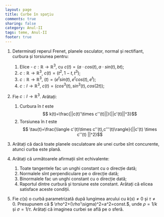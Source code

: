 ```yaml
---
layout: page
title: Curbe în spaţiu
comments: true
sharing: false
category: Anul-II
tags: teme, Anul-II
footer: true
---
```


1. Determinați reperul Frenet, planele osculator, normal și rectifiant, curbura
   și torsiunea pentru:
    1. Elice - $c:\mathbb{R} \to \mathbb{R}^3$, cu $c(t)=\left(a \cdot cos(t), a \cdot sin(t), bt\right)$;
    2. $c: \mathbb{R} \to \mathbb{R}^3$, $c(t)=\left(t^2,1-t,t^3 \right)$;
    3. $c: \mathbb{R} \to \mathbb{R}^3$, $(t)=\left(e^t sin(t),e^t cos(t),e^t\right)$;
    4. $c: I \to \mathbb{R}^3$, $c(t)=\left( cos^3(t), sin^3(t), cos(2t) \right)$;

2. Fie $c:I \to \mathbb{R}^3$. Arătați:
    1. Curbura în $t$ este
	     $$ k(t)=\frac{||c(t)'\times c''(t)||}{||c'(t)||^3}$$
    2. Torsiunea în $t$ este 
	     $$ \tau(t)=\frac{\langle c'(t)\times c''(t),c'''(t)\rangle}{||c'(t)
	     \times c''(t) ||^2}$$

3. Arătați că dacă toate planele osculatoare ale unei curbe sînt concurente, atunci curba este plană.

4. Arătați că următoarele afirmații sînt echivalente:
    1. Toate tangentele fac un unghi constant cu o direcție dată;
    2. Normalele sînt perpendiculare pe o direcție dată;
    3. Binormalele fac un unghi constant cu o direcție dată;
    4. Raportul dintre curbură și torsiune este constant.
  Arătați că elicea satisface aceste condiții. 

5. Fie $c(s)$ o curbă parametrizată după lungimea arcului cu $k(s) \neq 0$
   și $\tau \neq 0$. Presupunem că $ \rho^2+(\rho'\sigma)^2=a^2=const.$,
   unde $\rho =1/k$ și $\sigma =1/\tau$. Arătați că imaginea curbei se află
   pe o sferă.

